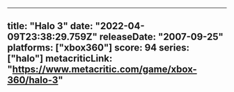 
---
title: "Halo 3"
date: "2022-04-09T23:38:29.759Z"
releaseDate: "2007-09-25"
platforms: ["xbox360"]
score: 94
series: ["halo"]
metacriticLink: "https://www.metacritic.com/game/xbox-360/halo-3"
---
